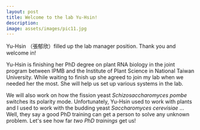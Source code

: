```yaml
---
layout: post
title: Welcome to the lab Yu-Hsin!
description:
image: assets/images/pic11.jpg
---
```


Yu-Hsin （張郁欣）filled up the lab manager position. Thank you and welcome in!

Yu-Hsin is finishing her PhD degree on plant RNA biology in the joint program between IPMB and the Institute of Plant Science in National Taiwan University. While waiting to finish up she agreed to join my lab when we needed her the most. She will help us set up various systems in the lab. 

We will also work on how the fission yeast <i>Schizosaccharomyces pombe</i> switches its polarity mode. Unfortunately, Yu-Hsin used to work with plants and I used to work with the budding yeast <i>Saccharomyces cerevisiae</i> ... Well, they say a good PhD training can get a person to solve any unknown problem. Let's see how far <i>two PhD trainings</i> get us!